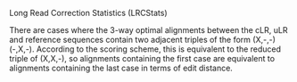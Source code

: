 Long Read Correction Statistics (LRCStats)

There are cases where the 3-way optimal alignments between the cLR, uLR and reference sequences contain two adjacent triples of the 
form (X,-,-)(-,X,-). According to the scoring scheme, this is equivalent to the reduced triple of (X,X,-), so alignments containing 
the first case are equivalent to alignments containing the last case in terms of edit distance.

